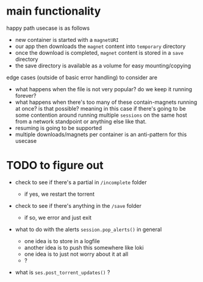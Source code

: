 
# main functionality

happy path usecase is as follows

* new container is started with a `magnetURI`
* our app then downloads the `magnet` content into `temporary` directory
* once the download is completed, `magnet` content is stored in a `save` directory
* the save directory is available as a volume for easy mounting/copying

edge cases (outside of basic error handling) to consider are
* what happens when the file is not very popular? do we keep it running forever?
* what happens when there's too many of these contain-magnets running at once? is that possible? meaning in this case if there's going to be some contention around running multiple `sessions` on the same host from a network standpoint or anything else like that.
* resuming is going to be supported
* multiple downloads/magnets per container is an anti-pattern for this usecase

# TODO to figure out

*  check to see if there's a partial in `/incomplete` folder
    * if yes, we restart the torrent

* check to see if there's anything in the `/save` folder
    * if so, we error and just exit
    
* what to do with the alerts `session.pop_alerts()` in general
    * one idea is to store in a logfile
    * another idea is to push this somewhere like loki
    * one idea is to just not worry about it at all
    * ?

* what is `ses.post_torrent_updates()` ?

